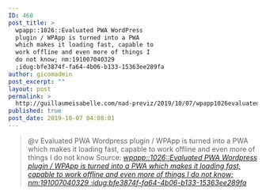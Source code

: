 ```yaml
---
ID: 468
post_title: >
  wpapp::1026::Evaluated PWA WordPress
  plugin / WPApp is turned into a PWA
  which makes it loading fast, capable to
  work offline and even more of things I
  do not know; nm:191007040329
  ;idug:bfe3874f-fa64-4b06-b133-15363ee289fa
author: gicomadmin
post_excerpt: ""
layout: post
permalink: >
  http://guillaumeisabelle.com/nad-previz/2019/10/07/wpapp1026evaluated-pwa-wordpress-plugin-wpapp-is-turned-into-a-pwa-which-makes-it-loading-fast-capable-to-work-offline-and-even-more-of-things-i-do-not-know-nm191007040329-idugbfe3874f-fa64/
published: true
post_date: 2019-10-07 04:08:01
---
```

> @v Evaluated PWA Wordpress plugin / WPApp is turned into a PWA which makes it loading fast, capable to work offline and even more of things I do not know Source: *[wpapp::1026::Evaluated PWA Wordpress plugin / WPApp is turned into a PWA which makes it loading fast, capable to work offline and even more of things I do not know; nm:191007040329 ;idug:bfe3874f-fa64-4b06-b133-15363ee289fa][1]*

 [1]: http://afelia.jgwill.com/nc/1026
